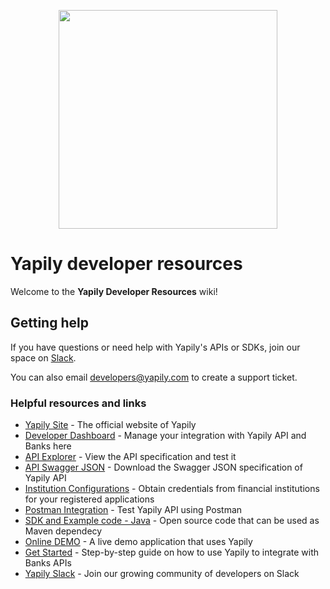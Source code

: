 <p align="center">
<img src="http://static.yapily.com/images/yapily/yapily_logo_bg_white.png" href='https://www.yapily.com/' width="350px"/>
</p>

# Yapily developer resources

Welcome to the **Yapily Developer Resources** wiki!

## Getting help

If you have questions or need help with Yapily's APIs or SDKs, join our space on [Slack](https://docs.google.com/forms/d/10CKrE6RDmEkbGFSOIYFxJ7TB-m3dPeYZhdLJG7IzMQI/viewform).

You can also email developers@yapily.com to create a support ticket.

### Helpful resources and links
- [Yapily Site](https://www.yapily.com/) - The official website of Yapily
- [Developer Dashboard](https://dashboard.yapily.com/) - Manage your integration with Yapily API and Banks here
- [API Explorer](https://api.yapily.com/explorer) - View the API specification and test it
- [API Swagger JSON](https://api.yapily.com/docs/swagger.json) - Download the Swagger JSON specification of Yapily API
- [Institution Configurations](https://github.com/yapily/developer-resources/wiki/Institution-Configurations) - Obtain credentials from financial institutions for your registered applications
- [Postman Integration](https://github.com/yapily/developer-resources/wiki/Postman-Integration) - Test Yapily API using Postman
- [SDK and Example code - Java](https://github.com/yapily/yapily-sdk-java/) - Open source code that can be used as Maven dependecy
- [Online DEMO](https://demo.yapily.com/) - A live demo application that uses Yapily
- [Get Started](https://github.com/yapily/developer-resources/wiki/Get-Started) - Step-by-step guide on how to use Yapily to integrate with Banks APIs
- [Yapily Slack](https://join.slack.com/t/yapily/shared_invite/enQtMzI5MTM0MTIwMzU1LTQ1MzQzNzVhYjI0NDM5NzUyNmEwM2I1MTNkMDM4MzkyMzM1NmMxY2YyYzg5NzhiNWVjNDAzMTc1OTI2NzNiNWY) - Join our growing community of developers on Slack
